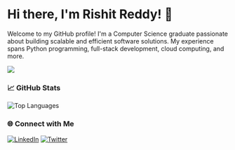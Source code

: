 # Hi there, I'm Rishit Reddy! 👋  

Welcome to my GitHub profile! I'm a Computer Science graduate passionate about building scalable and efficient software solutions. My experience spans Python programming, full-stack development, cloud computing, and more.  

![](https://komarev.com/ghpvc/?username=Rishit-Reddy&style=for-the-badge&color=red&abbreviated=false&base=986)

### 📈 GitHub Stats
![Top Languages](https://github-readme-stats.vercel.app/api/top-langs/?username=Rishit-Reddy&layout=compact&theme=radical)

### 🌐 Connect with Me
[![LinkedIn](https://img.shields.io/badge/LinkedIn-blue?style=for-the-badge&logo=linkedin&logoColor=white)](https://www.linkedin.com/in/rishit-reddy/)
[![Twitter](https://img.shields.io/badge/Twitter-blue?style=for-the-badge&logo=twitter&logoColor=white)](https://twitter.com/rishit__reddy)
